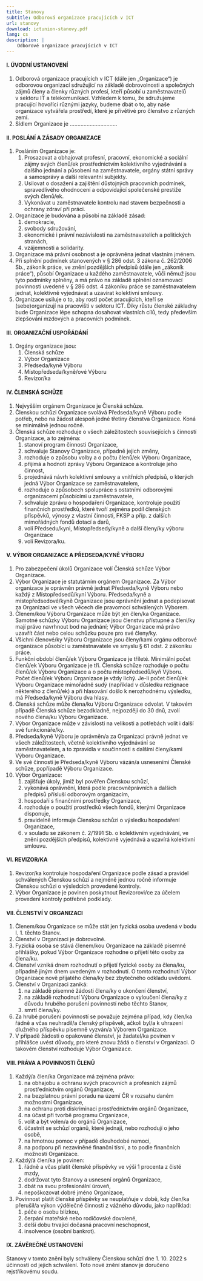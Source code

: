 ```yaml
---
title: Stanovy
subtitle: Odborová organizace pracujících v ICT
url: stanovy
download: ictunion-stanovy.pdf
lang: cs
description: |
    Odborové organizace pracujících v ICT
---
```

#### I. ÚVODNÍ USTANOVENÍ

1. Odborová organizace pracujících v ICT (dále jen „Organizace“) je odborovou organizací sdružující na základě dobrovolnosti a společných zájmů členy a členky různých profesí, kteří působí u zaměstnavatelů v sektoru IT a telekomunikací. Vzhledem k tomu, že sdružujeme pracující hovořící různými jazyky, budeme dbát o to, aby naše organizace vytvářela prostředí, které je přívětivé pro členstvo z různých zemí.
1. Sídlem Organizace je ………………………….

#### II. POSLÁNÍ A ZÁSADY ORGANIZACE

1. Posláním Organizace je:
    1) Prosazovat a obhajovat profesní, pracovní, ekonomické a sociální zájmy svých členů/ek prostřednictvím kolektivního vyjednávání a dalšího jednání a působení na zaměstnavatele, orgány státní správy a samosprávy a další relevantní subjekty.
    1) Usilovat o dosažení a zajištění důstojných pracovních podmínek, spravedlivého ohodnocení a odpovídající společenské prestiže svých členů/ek.
    1) Vykonávat u zaměstnavatele kontrolu nad stavem bezpečnosti a ochrany zdraví při práci.
1. Organizace je budována a působí na základě zásad:
    1) demokracie,
    1) svobody sdružování,
    1) ekonomické i právní nezávislosti na zaměstnavatelích a politických stranách,
    1) vzájemnosti a solidarity.
1. Organizace má právní osobnost a je oprávněna jednat vlastním jménem.
1. Při splnění podmínek stanovených v § 286 odst. 3 zákona č. 262/2006 Sb., zákoník práce, ve znění pozdějších předpisů (dále jen „zákoník práce“), působí Organizace u každého zaměstnavatele, vůči němuž jsou tyto podmínky splněny, a má právo na základě splnění oznamovací povinnosti uvedené v § 286 odst. 4 zákoníku práce se zaměstnavatelem jednat, kolektivně vyjednávat a uzavírat kolektivní smlouvy.
1. Organizace usiluje o to, aby rostl počet pracujících, kteří se (sebe)organizují na pracovišti v sektoru ICT. Díky růstu členské základny bude Organizace lépe schopna dosahovat vlastních cílů, tedy především zlepšování mzdových a pracovních podmínek.

#### III. ORGANIZAČNÍ USPOŘÁDÁNÍ

1. Orgány organizace jsou:
    1) Členská schůze
    1) Výbor Organizace
    1) Předseda/kyně Výboru
    1) Místopředseda/kyně/ové Výboru
    1) Revizor/ka

#### IV. ČLENSKÁ SCHŮZE

1. Nejvyšším orgánem Organizace je Členská schůze.
1. Členskou schůzi Organizace svolává Předseda/kyně Výboru podle potřeb, nebo na žádost alespoň jedné třetiny členstva Organizace. Koná se minimálně jednou ročně.
1. Členská schůze rozhoduje o všech záležitostech souvisejících s činností Organizace, a to zejména:
    1) stanoví program činnosti Organizace,
    1) schvaluje Stanovy Organizace, případně jejich změny,
    1) rozhoduje o způsobu volby a o počtu členů/ek Výboru Organizace,
    1) přijímá a hodnotí zprávy Výboru Organizace a kontroluje jeho činnost,
    1) projednává návrh kolektivní smlouvy a vnitřních předpisů, o kterých jedná Výbor Organizace se zaměstnavatelem,
    1) rozhoduje o způsobech spolupráce s ostatními odborovými organizacemi působícími u zaměstnavatele,
    1) schvaluje zprávu o hospodaření Organizace, kontroluje použití finančních prostředků, které tvoří zejména podíl členských příspěvků, výnosy z vlastní činnosti, FKSP a příp. z dalších mimořádných fondů dotací a darů,
    1) volí Předsedu/kyni, Místopředsedy/kyně a další členy/ky výboru Organizace
    1) volí Revizora/ku.

#### V. VÝBOR ORGANIZACE A PŘEDSEDA/KYNĚ VÝBORU

1. Pro zabezpečení úkolů Organizace volí Členská schůze Výbor Organizace.
1. Výbor Organizace je statutárním orgánem Organizace. Za Výbor organizace je oprávněn právně jednat Předseda/kyně Výboru nebo každý z Místopředsedů/kyní Výboru. Předseda/kyně a místopředsedové/kyně Organizace jsou oprávněni jednat a podepisovat za Organizaci ve všech věcech dle pravomocí schválených Výborem.
1. Členem/kou Výboru Organizace může být jen člen/ka Organizace. Samotné schůzky Výboru Organizace jsou členstvu přístupné a členi/ky mají právo navrhnout bod na jednání; Výbor Organizace má právo uzavřít část nebo celou schůzku pouze pro své členy/ky.
1. Všichni členové/ky Výboru Organizace jsou členy/kami orgánu odborové organizace působící u zaměstnavatele ve smyslu § 61 odst. 2 zákoníku práce.
1. Funkční období členů/ek Výboru Organizace je tříleté. Minimální počet členů/ek Výboru Organizace je tři.  Členská schůze rozhoduje o počtu členů/ek Výboru Organizace a o počtu místopředsedů/kyň Výboru. Počet členů/ek Výboru Organizace je vždy lichý. Je-li počet členů/ek Výboru Organizace mimořádně sudý (například v důsledku rezignace některého z členů/ek) a při hlasování došlo k nerozhodnému výsledku, má Předseda/kyně Výboru dva hlasy.
1. Členská schůze může člena/ku Výboru Organizace odvolat. V takovém případě Členská schůze bezodkladně, nejpozději do 30 dnů, zvolí nového člena/ku Výboru Organizace.
1. Výbor Organizace může v závislosti na velikosti a potřebách volit i další své funkcionáře/ky.
1. Předseda/kyně Výboru je oprávněn/a za Organizaci právně jednat ve všech záležitostech, včetně kolektivního vyjednávání se zaměstnavatelem, a to zpravidla v součinnosti s dalšími členy/kami Výboru Organizace.
1. Ve své činnosti je Předseda/kyně Výboru vázán/a usneseními Členské schůze, popřípadě Výboru Organizace.
1. Výbor Organizace:
    1) zajišťuje úkoly, jimiž byl pověřen Členskou schůzí,
    1) vykonává oprávnění, která podle pracovněprávních a dalších předpisů přísluší odborovým organizacím,
    1) hospodaří s finančními prostředky Organizace,
    1) rozhoduje o použití prostředků všech fondů, kterými Organizace disponuje,
    1) pravidelně informuje Členskou schůzi o výsledku hospodaření Organizace,
    1) v souladu se zákonem č. 2/1991 Sb. o kolektivním vyjednávání, ve znění pozdějších předpisů, kolektivně vyjednává a uzavírá kolektivní smlouvu.

#### VI. REVIZOR/KA

1. Revizor/ka kontroluje hospodaření Organizace podle zásad a pravidel schválených Členskou schůzí a nejméně jednou ročně informuje Členskou schůzi o výsledcích provedené kontroly.
1. Výbor Organizace je povinen poskytnout Revizorovi/ce za účelem provedení kontroly potřebné podklady.

#### VII. ČLENSTVÍ V ORGANIZACI

1. Členem/kou Organizace se může stát jen fyzická osoba uvedená v bodu I. 1. těchto Stanov.
1. Členství v Organizaci je dobrovolné.
1. Fyzická osoba se stává členem/kou Organizace na základě písemné přihlášky, pokud Výbor Organizace rozhodne o přijetí této osoby za člena/ku.
1. Členství vzniká dnem rozhodnutí o přijetí fyzické osoby za člena/ku, případně jiným dnem uvedeným v rozhodnutí. O tomto rozhodnutí Výbor Organizace nově přijatého člena/ky bez zbytečného odkladu uvědomí.
1. Členství v Organizaci zaniká:
    1) na základě písemné žádosti člena/ky o ukončení členství,
    1) na základě rozhodnutí Výboru Organizace o vyloučení člena/ky z důvodu hrubého porušení povinností nebo těchto Stanov,
    1) smrtí člena/ky.
1. Za hrubé porušení povinností se považuje zejména případ, kdy člen/ka řádně a včas neuhradil/a členský příspěvek, ačkoli byl/a k uhrazení dlužného příspěvku písemně vyzván/a Výborem Organizace.
1. V případě žádosti o opakované členství, je žadatel/ka povinen v přihlášce uvést důvody, pro které znovu žádá o členství v Organizaci. O takovém členství rozhoduje Výbor Organizace.

#### VIII. PRÁVA A POVINNOSTI ČLENŮ

1. Každý/a člen/ka Organizace má zejména právo:
    1) na obhajobu a ochranu svých pracovních a profesních zájmů prostřednictvím orgánů Organizace,
    1) na bezplatnou právní poradu na území ČR v rozsahu daném možnostmi Organizace,
    1) na ochranu proti diskriminaci prostřednictvím orgánů Organizace,
    1) na účast při tvorbě programu Organizace,
    1) volit a být volen/a do orgánů Organizace,
    1) účastnit se schůzí orgánů, které jednají, nebo rozhodují o jeho osobě,
    1) na hmotnou pomoc v případě dlouhodobé nemoci,
    1) na podporu při nezaviněné finanční tísni, a to podle finančních možností Organizace.
1. Každý/á člen/ka je povinen:
    1) řádně a včas platit členské příspěvky ve výši 1 procenta z čisté mzdy,
    1) dodržovat tyto Stanovy a usnesení orgánů Organizace,
    1) dbát na svou profesionální úroveň,
    1) nepoškozovat dobré jméno Organizace,
1. Povinnost platit členské příspěvky se neuplatňuje v době, kdy člen/ka přerušil/a výkon výdělečné činnosti z vážného důvodu, jako například:
    1) péče o osobu blízkou,
    1) čerpání mateřské nebo rodičovské dovolené,
    1) delší dobu trvající dočasná pracovní neschopnost,
    1) insolvence (osobní bankrot).

#### IX. ZÁVĚREČNÉ USTANOVENÍ

Stanovy v tomto znění byly schváleny Členskou schůzí dne 1. 10. 2022 s účinností od jejich schválení. Toto nové znění stanov je doručeno rejstříkovému soudu.

